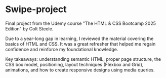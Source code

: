 # Swipe-project
Final project from the Udemy course "The HTML & CSS Bootcamp 2025 Edition" by Colt Steele.

Due to a year-long gap in learning, I reviewed the material covering the basics of HTML and CSS. 
It was a great refresher that helped me regain confidence and reinforce my foundational knowledge.

Key takeaways: understanding semantic HTML, proper page structure, the CSS box model, positioning, layout techniques (Flexbox and Grid), animations, and how to create responsive designs using media queries.
